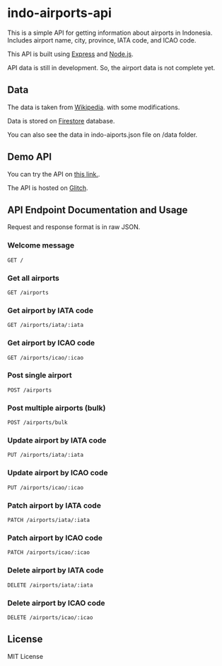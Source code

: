 # indo-airports-api

This is a simple API for getting information about airports in Indonesia. Includes airport name, city, province, IATA code, and ICAO code.

This API is built using [Express](https://expressjs.com/) and [Node.js](https://nodejs.org/en/).

API data is still in development. So, the airport data is not complete yet.

## Data

The data is taken from [Wikipedia](https://en.wikipedia.org/wiki/List_of_airports_in_Indonesia). with some modifications.

Data is stored on [Firestore](https://firebase.google.com/docs/firestore) database.

You can also see the data in indo-aiports.json file on /data folder.

## Demo API

You can try the API on <a href="https://lovely-chalk-mushroom.glitch.me/" target="_blank">this link.</a>.

The API is hosted on [Glitch](https://glitch.com/).

## API Endpoint Documentation and Usage

Request and response format is in raw JSON.

### Welcome message

```
GET /
```

### Get all airports

```
GET /airports
```

### Get airport by IATA code

```
GET /airports/iata/:iata
```

### Get airport by ICAO code

```
GET /airports/icao/:icao
```

### Post single airport

```
POST /airports
```

### Post multiple airports (bulk)

```
POST /airports/bulk
```

### Update airport by IATA code

```
PUT /airports/iata/:iata
```

### Update airport by ICAO code

```
PUT /airports/icao/:icao
```

### Patch airport by IATA code

```
PATCH /airports/iata/:iata
```

### Patch airport by ICAO code

```
PATCH /airports/icao/:icao
```

### Delete airport by IATA code

```
DELETE /airports/iata/:iata
```

### Delete airport by ICAO code

```
DELETE /airports/icao/:icao
```

## License

MIT License
